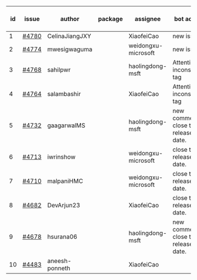 | id | issue | author | package | assignee | bot advice | created date of issue | target release date | date from target |
| ------ | ------ | ------ | ------ | ------ | ------ | ------ | ------ | :-----: |
| 1 | [#4780](https://github.com/Azure/sdk-release-request/issues/4780) | CelinaJiangJXY |  | XiaofeiCao | new issue. | 11-22 | 12-22 |  |
| 2 | [#4774](https://github.com/Azure/sdk-release-request/issues/4774) | mwesigwaguma |  | weidongxu-microsoft | new issue. | 11-21 | 12-22 |  |
| 3 | [#4768](https://github.com/Azure/sdk-release-request/issues/4768) | sahilpwr |  | haolingdong-msft | Attention to inconsistent tag | 11-16 | 12-22 |  |
| 4 | [#4764](https://github.com/Azure/sdk-release-request/issues/4764) | salambashir |  | XiaofeiCao | Attention to inconsistent tag | 11-13 | 12-22 |  |
| 5 | [#4732](https://github.com/Azure/sdk-release-request/issues/4732) | gaagarwalMS |  | haolingdong-msft | new comment. close to release date.  | 11-08 | 11-24 | -1 |
| 6 | [#4713](https://github.com/Azure/sdk-release-request/issues/4713) | iwrinshow |  | weidongxu-microsoft | close to release date.  | 11-06 | 11-24 | -1 |
| 7 | [#4710](https://github.com/Azure/sdk-release-request/issues/4710) | malpaniHMC |  | weidongxu-microsoft | close to release date.  | 11-03 | 11-24 | -1 |
| 8 | [#4682](https://github.com/Azure/sdk-release-request/issues/4682) | DevArjun23 |  | XiaofeiCao | close to release date.  | 10-24 | 11-24 | -1 |
| 9 | [#4678](https://github.com/Azure/sdk-release-request/issues/4678) | hsurana06 |  | haolingdong-msft | new comment. close to release date.  | 10-23 | 11-24 | -1 |
| 10 | [#4483](https://github.com/Azure/sdk-release-request/issues/4483) | aneesh-ponneth |  | XiaofeiCao |  | 08-31 | 09-22 |  |
